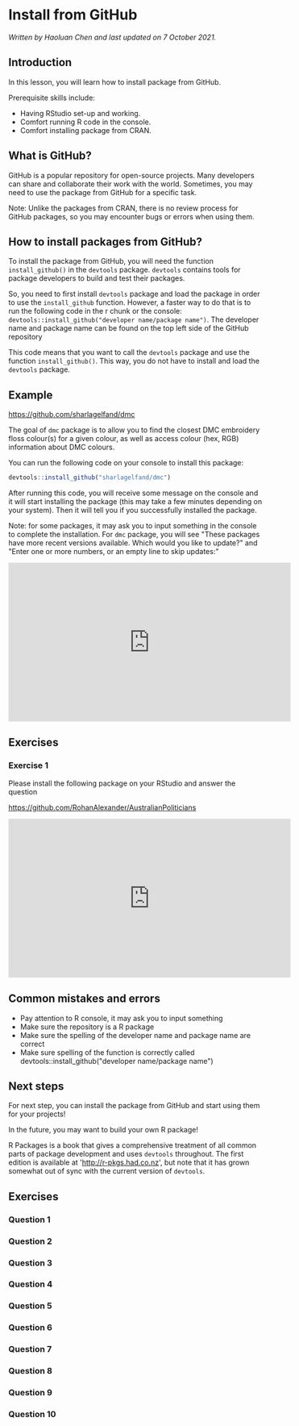 


# Install from GitHub

*Written by Haoluan Chen and last updated on 7 October 2021.*

## Introduction

In this lesson, you will learn how to install package from GitHub.

Prerequisite skills include:

- Having RStudio set-up and working.
- Comfort running R code in the console.
- Comfort installing package from CRAN.

## What is GitHub?

GitHub is a popular repository for open-source projects. Many developers can share and collaborate their work with the world. Sometimes, you may need to use the package from GitHub for a specific task.

Note: Unlike the packages from CRAN, there is no review process for GitHub packages, so you may encounter bugs or errors when using them.  

## How to install packages from GitHub?

To install the package from GitHub, you will need the function `install_github()` in the `devtools` package. `devtools` contains tools for package developers to build and test their packages. 

So, you need to first install `devtools` package and load the package in order to use the `install_github` function. However, a faster way to do that is to run the following code in the r chunk or the console: `devtools::install_github("developer name/package name")`. The developer name and package name can be found on the top left side of the GitHub repository

This code means that you want to call the `devtools` package and use the function `install_github()`. This way, you do not have to install and load the `devtools` package.

## Example

https://github.com/sharlagelfand/dmc

The goal of `dmc` package is to allow you to find the closest DMC embroidery floss colour(s) for a given colour, as well as access colour (hex, RGB) information about DMC colours.

You can run the following code on your console to install this package: 


```r
devtools::install_github("sharlagelfand/dmc")
```

After running this code, you will receive some message on the console and it will start installing the package (this may take a few minutes depending on your system). Then it will tell you if you successfully installed the package.

Note: for some packages, it may ask you to input something in the console to complete the installation. For `dmc` package, you will see "These packages have more recent versions available. Which would you like to update?" and "Enter one or more numbers, or an empty line to skip updates:" 

<iframe width="560" height="315" src="https://www.youtube.com/embed/hDQKBBWu98k" frameborder="0" allow="accelerometer; autoplay; clipboard-write; encrypted-media; gyroscope; picture-in-picture" allowfullscreen></iframe>

## Exercises

### Exercise 1

Please install the following package on your RStudio and answer the question

https://github.com/RohanAlexander/AustralianPoliticians


<!-- ```{r githubex1, echo = FALSE} -->
<!-- question("Which code can install above package?", -->
<!--           answer("devtools::install_github('RohanAlexander/AustralianPoliticians')", correct = TRUE), -->
<!--           answer("devtools::install('RohanAlexander/AustralianPoliticians')"), -->
<!--           answer("install_github('RohanAlexander/AustralianPoliticians')"), -->
<!--           answer("devtools::install_github('AustralianPoliticians')"), -->
<!--           answer("devtools::install_github('RohanAlexander')"), -->
<!--           allow_retry = TRUE) -->

<!-- ``` -->

<iframe width="560" height="315" src="https://www.youtube.com/embed/WlnawRIELzY" frameborder="0" allow="accelerometer; autoplay; clipboard-write; encrypted-media; gyroscope; picture-in-picture" allowfullscreen></iframe>

## Common mistakes and errors

- Pay attention to R console, it may ask you to input something
- Make sure the repository is a R package
- Make sure the spelling of the developer name and package name are correct
- Make sure spelling of the function is correctly called devtools::install_github("developer name/package name")

## Next steps

For next step, you can install the package from GitHub and start using them for your projects!

In the future, you may want to build your own R package!

R Packages is a book that gives a comprehensive treatment of all common parts of package development and uses `devtools` throughout. The first edition is available at 'http://r-pkgs.had.co.nz', but note that it has grown somewhat out of sync with the current version of `devtools`.

## Exercises

### Question 1

### Question 2

### Question 3

### Question 4

### Question 5

### Question 6

### Question 7

### Question 8

### Question 9

### Question 10
